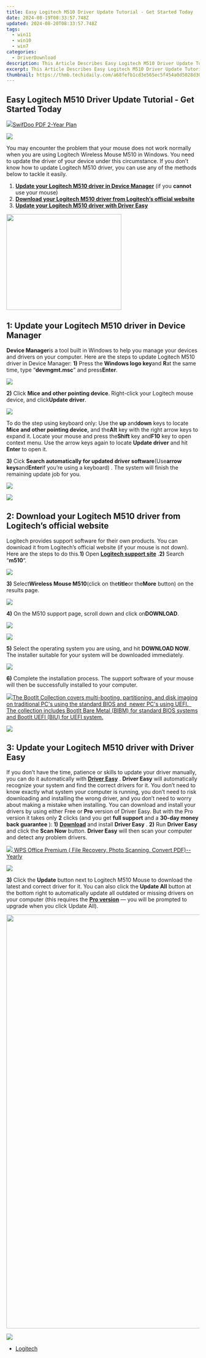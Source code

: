 ```yaml
---
title: Easy Logitech M510 Driver Update Tutorial - Get Started Today
date: 2024-08-19T08:33:57.748Z
updated: 2024-08-20T08:33:57.748Z
tags:
  - win11
  - win10
  - win7
categories:
  - DriverDownload
description: This Article Describes Easy Logitech M510 Driver Update Tutorial - Get Started Today
excerpt: This Article Describes Easy Logitech M510 Driver Update Tutorial - Get Started Today
thumbnail: https://thmb.techidaily.com/a68fefb1cd3e565ec5f454a0d5028d3000ec7ede8d478967f77735423a6ab539.jpg
---
```


## Easy Logitech M510 Driver Update Tutorial - Get Started Today

<!-- affiliate ads begin -->
<a href="https://purchase.swifdoo.com/order/checkout.php?PRODS=40002580&QTY=1&AFFILIATE=108875&CART=1"><img src="https://secure.avangate.com/images/merchant/8b932759a5a04ddb34bf79e3f9072e4b/products/3_Product%20box%20white-1024x1024.png" border="0">SwifDoo PDF 2-Year Plan</a>
<!-- affiliate ads end -->
![](https://images.drivereasy.com/wp-content/uploads/2017/05/logitech-m510-driver.jpg)

You may encounter the problem that your mouse does not work normally when you are using Logitech Wireless Mouse M510 in Windows. You need to update the driver of your device under this circumstance. If you don’t know how to update Logitech M510 driver, you can use any of the methods below to tackle it easily.

1. [**Update your Logitech M510 driver in Device Manager**](https://tools.techidaily.com/drivereasy/download/)  (if you **cannot** use your mouse)
2. **[Download your Logitech M510 driver from Logitech’s official website](https://tools.techidaily.com/drivereasy/download/)**
3. **[Update your Logitech M510 driver with Driver Easy](https://tools.techidaily.com/drivereasy/download/)**

<!-- affiliate ads begin -->
<a href="https://united.elfm.net/c/5597632/748964/4704" target="_top" id="748964"><img src="//a.impactradius-go.com/display-ad/4704-748964" border="0" alt="" width="300" height="250"/></a><img height="0" width="0" src="https://united.elfm.net/i/5597632/748964/4704" style="position:absolute;visibility:hidden;" border="0" />
<!-- affiliate ads end -->
## 1: **Update your Logitech M510 driver in Device Manager**

**Device Manager**is a tool built in Windows to help you manage your devices and drivers on your computer. Here are the steps to update Logitech M510 driver in Device Manager: **1)** Press the **Windows logo key**and **R**at the same time, type “**devmgmt.msc**” and press**Enter**.

![](https://images.drivereasy.com/wp-content/uploads/2017/05/img_5923e4fa5288e.png)

**2)** Click **Mice and other pointing device**. Right-click your Logitech mouse device, and click**Update driver**.

![](https://images.drivereasy.com/wp-content/uploads/2017/05/img_5923fd8a5eb92.jpg)

 To do the step using keyboard only: Use the **up** and**down** keys to locate **Mice and other pointing device,** and the**Alt** key with the right arrow keys to expand it. Locate your mouse and press the**Shift** key and**F10** key to open context menu. Use the arrow keys again to locate **Update driver**  and hit **Enter** to open it.

**3)** Cick **Search automatically for updated driver software**(Use**arrow keys**and**Enter**if you’re using a keyboard) . The system will finish the remaining update job for you.

<!-- affiliate ads begin -->
<a href="https://shop.copernic.com/order/checkout.php?PRODS=41033091&QTY=1&AFFILIATE=108875&CART=1"><img src="https://secure.2checkout.com/images/merchant/8d30aa96e72440759f74bd2306c1fa3d/Copernic-2023-Affiliate-728x90-Advanced.png" border="0"></a>
<!-- affiliate ads end -->
![](https://images.drivereasy.com/wp-content/uploads/2017/05/img_5923e48111876.png)

## 2:   **Download your Logitech M510 driver from Logitech’s official website**

Logitech provides support software for their own products. You can download it from Logitech’s official website (if your mouse is not down). Here are the steps to do this.**1)** Open **[Logitech support site](http://support.logitech.com/en%5Fus/home)** .**2)** Search “**m510**“.

![](https://images.drivereasy.com/wp-content/uploads/2017/05/img_5923ea57738ce.png)

**3)** Select**Wireless Mouse M510**(click on the**title**or the**More** button) on the results page.

![](https://images.drivereasy.com/wp-content/uploads/2017/05/img_5923eb12c377b.png)

**4)** On the M510 support page, scroll down and click on**DOWNLOAD**.

<!-- affiliate ads begin -->
<a href="https://shop.mondly.com/affiliate.php?ACCOUNT=ATISTUDI&AFFILIATE=108875&PATH=https%3A%2F%2Fwww.mondly.com%3FAFFILIATE%3D108875%26RESOURCE%3D%2BGeneral%2B970x90%2B"><img src="https://secure.avangate.com/images/merchant/69c418c33ec2e1a4267fa9bb77fa1428/general-970x90.gif" border="0"></a>
<!-- affiliate ads end -->
![](https://images.drivereasy.com/wp-content/uploads/2017/05/img_5923eccf90480.png)

**5)** Select the operating system you are using, and hit **DOWNLOAD NOW**. The installer suitable for your system will be downloaded immediately.

![](https://images.drivereasy.com/wp-content/uploads/2017/05/img_5923edb06064d.jpg)

**6)** Complete the installation process. The support software of your mouse will then be successfully installed to your computer.

<!-- affiliate ads begin -->
<a href="https://secure.2checkout.com/order/checkout.php?PRODS=45152810&QTY=1&AFFILIATE=108875&CART=1"> <img src="https://secure.avangate.com/images/merchant/842ca578342915ccb8ae069595ba7233/products/copy_bootit-ss1_178x139.jpg" border="0">The BootIt Collection covers multi-booting, partitioning, and disk imaging on traditional PC's using the standard BIOS and  newer PC's using UEFI.   The collection includes BootIt Bare Metal (BIBM) for standard BIOS systems and BootIt UEFI (BIU) for UEFI system. 
</a>
<!-- affiliate ads end -->
![](https://images.drivereasy.com/wp-content/uploads/2017/05/img_5923ee4cbcfaa.jpg)

##  3: **Update your Logitech M510 driver with Driver Easy**

If you don’t have the time, patience or skills to update your driver manually, you can do it automatically with [**Driver Easy**](https://tools.techidaily.com/drivereasy/download/) . **Driver Easy**  will automatically recognize your system and find the correct drivers for it. You don’t need to know exactly what system your computer is running, you don’t need to risk downloading and installing the wrong driver, and you don’t need to worry about making a mistake when installing.  You can download and install your drivers by using either Free or **Pro**  version of Driver Easy. But with the Pro version it takes only **2**  clicks (and you get **full support**  and a **30-day money back guarantee** ): **1)** [**Download**](https://tools.techidaily.com/drivereasy/download/)  and install **Driver Easy** . **2)** Run **Driver Easy**  and click the **Scan Now**  button. **Driver Easy**  will then scan your computer and detect any problem drivers.

<!-- affiliate ads begin -->
<a href="https://secure.2checkout.com/order/checkout.php?PRODS=38729081&QTY=1&AFFILIATE=108875&CART=1"><img src="https://website-prod.cache.wpscdn.com/img/wps-office-pdf-editor-1x.890dbda.png" border="0">
WPS Office Premium ( File Recovery, Photo Scanning, Convert PDF)--Yearly</a>
<!-- affiliate ads end -->
![](https://images.drivereasy.com/wp-content/uploads/2018/04/img_5ae5a3c62ca83.png)

**3)**  Click the **Update**  button next to Logitech M510 Mouse to download the latest and correct driver for it. You can also click the **Update All**  button at the bottom right to automatically update all outdated or missing drivers on your computer (this requires the **[Pro version](https://tools.techidaily.com/drivereasy/download/)**  — you will be prompted to upgrade when you click Update All).

<!-- affiliate ads begin -->
<a href="https://parisrhonecom.sjv.io/c/5597632/1922358/21553" target="_top" id="1922358"><img src="//a.impactradius-go.com/display-ad/21553-1922358" border="0" alt="" width="1080" height="1080"/></a><img height="0" width="0" src="https://imp.pxf.io/i/5597632/1922358/21553" style="position:absolute;visibility:hidden;" border="0" />
<!-- affiliate ads end -->
![](https://images.drivereasy.com/wp-content/uploads/2018/04/img_5ae5a3cd6fbac.jpg)

* [Logitech](https://tools.techidaily.com/drivereasy/download/)

<ins class="adsbygoogle"
     style="display:block"
     data-ad-format="autorelaxed"
     data-ad-client="ca-pub-7571918770474297"
     data-ad-slot="1223367746"></ins>



<ins class="adsbygoogle"
     style="display:block"
     data-ad-client="ca-pub-7571918770474297"
     data-ad-slot="8358498916"
     data-ad-format="auto"
     data-full-width-responsive="true"></ins>


